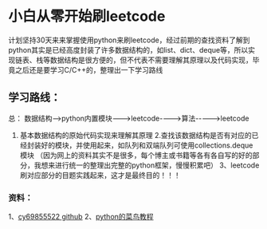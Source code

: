 # 小白从零开始刷leetcode

  计划坚持30天来来掌握使用python来刷leetcode，经过前期的查找资料了解到python其实是已经高度封装了许多数据结构的，如list、dict、deque等，所以实现链表、栈等数据结构是很方便的，但不代表不需要理解其原理以及代码实现，毕竟之后还是要学习C/C++的，整理出一下学习路线
 
 ## 学习路线：
 总： 数据结构-->python内置模块--->leetcode---->算法----->leetcode
 1. 基本数据结构的原始代码实现来理解其原理
 2.查找该数据结构是否有对应的已经封装好的模块，并使用起来，如队列和双端队列可使用collections.deque模块
 （因为网上的资料其实不是很多，每个博主或书籍等各有各自写的好的部分，我想来进行统一的整理出完整的python框架，慢慢积累吧）
 3、leetcode刷对应部分的目题实践起来，这才是最终目的！！！
 
 ### 资料：
1、[cy69855522 github](https://github.com/cy69855522/Shortest-LeetCode-Python-Solutions#%E4%B8%93%E9%A2%98%E6%8E%A2%E7%B4%A2)
2、[python的菜鸟教程](https://www.runoob.com/python/python-tutorial.html)
